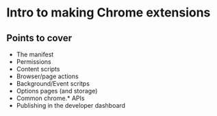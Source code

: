# Intro to making Chrome extensions

## Points to cover
- The manifest
- Permissions
- Content scripts
- Browser/page actions
- Background/Event scritps
- Options pages (and storage)
- Common chrome.* APIs
- Publishing in the developer dashboard
